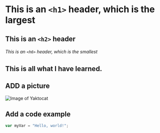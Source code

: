 # This is an `<h1>` header, which is the largest

## This is an `<h2>` header

###### This is an `<h6>` header, which is the smallest

## This is all what I have learned.

## ADD a picture

![Image of Yaktocat](https://octodex.github.com/images/yaktocat.png)

## Add a code example

``` javascript
var myVar = "Hello, world!";
```
